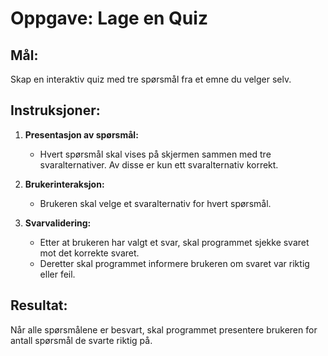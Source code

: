 # Oppgave: Lage en Quiz

## Mål:
Skap en interaktiv quiz med tre spørsmål fra et emne du velger selv.

## Instruksjoner:

1. **Presentasjon av spørsmål:**
   - Hvert spørsmål skal vises på skjermen sammen med tre svaralternativer. Av disse er kun ett svaralternativ korrekt.

2. **Brukerinteraksjon:**
   - Brukeren skal velge et svaralternativ for hvert spørsmål.

3. **Svarvalidering:**
   - Etter at brukeren har valgt et svar, skal programmet sjekke svaret mot det korrekte svaret.
   - Deretter skal programmet informere brukeren om svaret var riktig eller feil.

## Resultat:
Når alle spørsmålene er besvart, skal programmet presentere brukeren for antall spørsmål de svarte riktig på.

